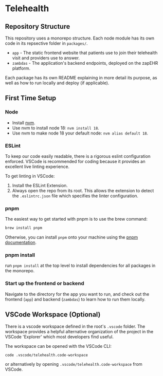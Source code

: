 # Telehealth

## Repository Structure

This repository uses a monorepo structure. Each node module has its own code in its repsective folder in `packages/`.

- `app` - The static frontend website that patients use to join their telehealth visit and providers use to answer.
- `zambdas` - The application's backend endpoints, deployed on the zapEHR platform.

Each package has its own README explaining in more detail its purpose, as well as how to run locally and deploy (if applicable).

## First Time Setup

### Node

- Install [nvm](https://github.com/nvm-sh/nvm#installing-and-updating).
- Use nvm to install node 18: `nvm install 18`.
- Use nvm to make node 18 your default node: `nvm alias default 18`.

### ESLint

To keep our code easily readable, there is a rigorous eslint configuration enforced. VSCode is recommended for coding because it provides an excellent live linting experience.

To get linting in VSCode:

1. Install the ESLint Extension.
2. Always open the repo from its root. This allows the extension to detect the `.eslintrc.json` file which specifies the linter configuration.

### pnpm

The easiest way to get started with pnpm is to use the brew command:

```bash
brew install pnpm
```

Otherwise, you can install `pnpm` onto your machine using the [pnpm documentation](https://pnpm.io/installation).

### pnpm install

run `pnpm install` at the top level to install dependencies for all packages in the monorepo.

### Start up the frontend or backend

Navigate to the directory for the app you want to run, and check out the frontend (`app`) and backend (`zambdas`) to learn how to run them locally.

## VSCode Workspace (Optional)

There is a vscode workspace defined in the root's `.vscode` folder. The workspace provides a helpful alternative organization of the project in the VSCode 'Explorer' which most developers find useful.

The workspace can be opened with the VSCode CLI:

```[bash]
code .vscode/telehealth.code-workspace
```

or alternatively by opening `.vscode/telehealth.code-workspace` from VSCode.
